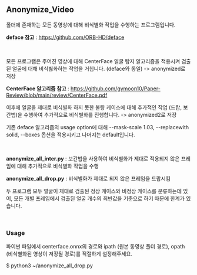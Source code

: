 ## Anonymize_Video

폴더에 존재하는 모든 동영상에 대해 비식별화 작업을 수행하는 프로그램입니다.

**deface 참고** : https://github.com/ORB-HD/deface

<br/>

모든 프로그램은 주어진 영상에 대해 CenterFace 얼굴 탐지 알고리즘을 적용시켜 검출된 얼굴에 대해 비식볋화하는 작업을 거칩니다. (deface와 동일) -> anonymized로 저장

**CenterFace 알고리즘 참고** : https://github.com/gymoon10/Paper-Review/blob/main/review/CenterFace.pdf

이후에 얼굴을 제대로 비식별화 하지 못한 불량 케이스에 대해 추가적인 작업 (드랍, 보간법)을 수행하여 추가적으로 비식별화를 진행합니다. -> anonymized2로 저장

기존 deface 알고리즘의 usage option에 대해 --mask-scale 1.03, --replacewith solid, --boxes 옵션을 적용시키고 나머지는 default입니다.

<br/>

**anonymize_all_inter.py** : 보간법을 사용하여 비식별화가 제대로 적용되지 않은 프레임에 대해 추가적으로 비식별화 작업을 수행 

**anonymize_all_drop.py** : 비식별화가 제대로 되지 않은 프레임을 드랍시킴

두 프로그램 모두 얼굴이 제대로 검출된 정상 케이스와 비정상 케이스를 분류하는데 있어, 모든 개별 프레임에서 검출된 얼굴 개수의 최빈값을 기준으로 하기 때문에 한계가 있습니다.

<br/>

### Usage

파이썬 파일에서 centerface.onnx의 경로와 ipath (원본 동영상 폴더 경로), opath (비식별화된 영상이 저장될 경로)를 적절하게 설정해주세요.

$ python3 ~/anonymize_all_drop.py

